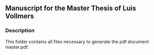 ## Manuscript for the Master Thesis of Luis Vollmers

### Description
This folder contains all files necessary to generate the pdf document master.pdf.
